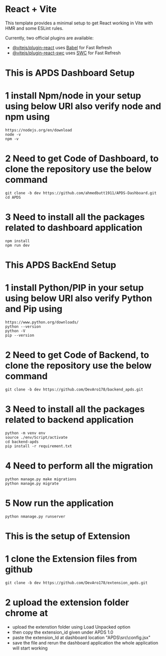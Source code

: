 # React + Vite

This template provides a minimal setup to get React working in Vite with HMR and some ESLint rules.

Currently, two official plugins are available:

- [@vitejs/plugin-react](https://github.com/vitejs/vite-plugin-react/blob/main/packages/plugin-react/README.md) uses [Babel](https://babeljs.io/) for Fast Refresh
- [@vitejs/plugin-react-swc](https://github.com/vitejs/vite-plugin-react-swc) uses [SWC](https://swc.rs/) for Fast Refresh

# This is APDS Dashboard Setup

# 1 install Npm/node in your setup using below URl also verify node and npm using 
```
https://nodejs.org/en/download
node -v
npm -v
```

# 2 Need to get Code of Dashboard, to clone the repository use the below command
```
git clone -b dev https://github.com/ahmedbutt1911/APDS-Dashboard.git
cd APDS
```

# 3 Need to install all the packages related to dashboard application
```
npm install
npm run dev
```


# This APDS BackEnd Setup

# 1 install Python/PIP in your setup using below URl also verify Python and Pip using 
```
https://www.python.org/downloads/
python --version
python -V
pip --version
```

# 2 Need to get Code of Backend, to clone the repository use the below command
```
git clone -b dev https://github.com/DevAro178/backend_apds.git
```

# 3 Need to install all the packages related to backend application
```
python -m venv env
source ./env/Script/activate
cd backend-apds
pip install -r requirement.txt
```
# 4 Need to perform all the migration
```
python manage.py make migrations
python manage.py migrate
```
# 5 Now run the application
```
python nmanage.py runserver
```
# This is the setup of Extension

# 1 clone the Extension files from github

```
git clone -b dev https://github.com/DevAro178/extension_apds.git
```
# 2 upload the extension folder chrome at
- upload the extenstion folder using Load Unpacked option
- then copy the extension_id given under APDS 1.0
- paste the extension_Id at dashboard location "APDS\src\config.jsx"
- save the file and rerun the dashboard application the whole application will start working
